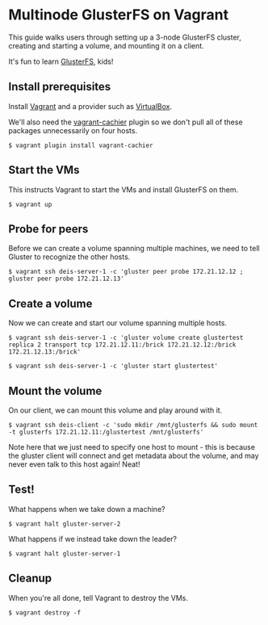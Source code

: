 # Multinode GlusterFS on Vagrant

This guide walks users through setting up a 3-node GlusterFS cluster, creating and starting a volume, and mounting it on a client.

It's fun to learn [GlusterFS](http://gluster.org), kids!

## Install prerequisites

Install [Vagrant](http://www.vagrantup.com/downloads.html) and a provider such as [VirtualBox](https://www.virtualbox.org/wiki/Downloads).

We'll also need the [vagrant-cachier](https://github.com/fgrehm/vagrant-cachier) plugin so we don't pull all of these packages unnecessarily on four hosts.

```console
$ vagrant plugin install vagrant-cachier
```

## Start the VMs

This instructs Vagrant to start the VMs and install GlusterFS on them.

```console
$ vagrant up
```

## Probe for peers

Before we can create a volume spanning multiple machines, we need to tell Gluster to recognize the other hosts.

```console
$ vagrant ssh deis-server-1 -c 'gluster peer probe 172.21.12.12 ; gluster peer probe 172.21.12.13'
```

## Create a volume

Now we can create and start our volume spanning multiple hosts.

```console
$ vagrant ssh deis-server-1 -c 'gluster volume create glustertest replica 2 transport tcp 172.21.12.11:/brick 172.21.12.12:/brick 172.21.12.13:/brick'
```

```console
$ vagrant ssh deis-server-1 -c 'gluster start glustertest'
```

## Mount the volume

On our client, we can mount this volume and play around with it.

```console
$ vagrant ssh deis-client -c 'sudo mkdir /mnt/glusterfs && sudo mount -t glusterfs 172.21.12.11:/glustertest /mnt/glusterfs'
```

Note here that we just need to specify one host to mount - this is because the gluster client will connect and get metadata about the
volume, and may never even talk to this host again! Neat!

## Test!

What happens when we take down a machine?

```console
$ vagrant halt gluster-server-2
```

What happens if we instead take down the leader?

```console
$ vagrant halt gluster-server-1
```

## Cleanup

When you're all done, tell Vagrant to destroy the VMs.

```console
$ vagrant destroy -f
```
